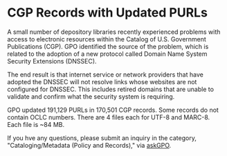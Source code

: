 # CGP Records with Updated PURLs

A small number of depository libraries recently experienced problems with access to electronic resources within the Catalog of U.S. Government Publications (CGP). GPO identified the source of the problem, which is related to the adoption of a new protocol called Domain Name System Security Extensions (DNSSEC).

The end result is that internet service or network providers that have adopted the DNSSEC will not resolve links whose websites are not configured for DNSSEC. This includes retired domains that are unable to validate and confirm what the security system is requiring.

GPO updated 191,129 PURLs in 170,501 CGP records. Some records do not contain OCLC numbers. There are 4 files each for UTF-8 and MARC-8. Each file is ~84 MB.

If you hve any questions, please submit an inquiry in the category, "Cataloging/Metadata (Policy and Records)," via [askGPO](https://ask.gpo.gov/s/).
